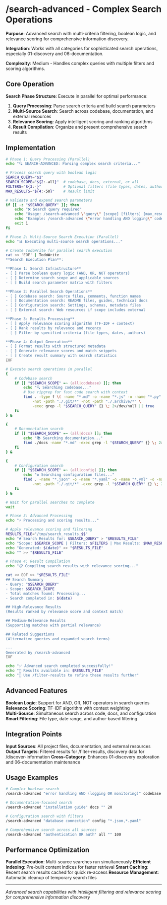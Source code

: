 # /search-advanced - Complex Search Operations

**Purpose**: Advanced search with multi-criteria filtering, boolean logic, and relevance scoring for comprehensive information discovery.

**Integration**: Works with all categories for sophisticated search operations, especially 01-discovery and 06-documentation.

**Complexity**: Medium - Handles complex queries with multiple filters and scoring algorithms.

## Core Operation

**Search Phase Structure**: Execute in parallel for optimal performance:

1. **Query Processing**: Parse search criteria and build search parameters
2. **Multi-Source Search**: Search across codebase, documentation, and external resources
3. **Relevance Scoring**: Apply intelligent scoring and ranking algorithms
4. **Result Compilation**: Organize and present comprehensive search results

## Implementation

```bash
# Phase 1: Query Processing (Parallel)
echo "🔍 SEARCH-ADVANCED: Parsing complex search criteria..."

# Process search query with boolean logic
SEARCH_QUERY="$1"
SEARCH_SCOPE="${2:-all}"  # codebase, docs, external, or all
FILTERS="${3:-}"          # Optional filters (file types, dates, authors)
MAX_RESULTS="${4:-50}"    # Result limit

# Validate and expand search parameters
if [[ -z "$SEARCH_QUERY" ]]; then
    echo "❌ Search query required"
    echo "Usage: /search-advanced \"query\" [scope] [filters] [max_results]"
    echo "Example: /search-advanced \"error handling AND logging\" codebase \"*.js,*.py\" 25"
    exit 1
fi

# Phase 2: Multi-Source Search Execution (Parallel)
echo "📊 Executing multi-source search operations..."

# Create TodoWrite for parallel search execution
cat << 'EOF' | TodoWrite
**Search Execution Plan**:

**Phase 1: Search Infrastructure**
- [ ] Parse boolean query logic (AND, OR, NOT operators)
- [ ] Determine search scope and applicable sources
- [ ] Build search parameter matrix with filters

**Phase 2: Parallel Search Operations**
- [ ] Codebase search: Source files, comments, function names
- [ ] Documentation search: README files, guides, technical docs
- [ ] Configuration search: Settings, schemas, metadata files
- [ ] External search: Web resources if scope includes external

**Phase 3: Results Processing**
- [ ] Apply relevance scoring algorithm (TF-IDF + context)
- [ ] Rank results by relevance and recency
- [ ] Filter by specified criteria (file types, dates, authors)

**Phase 4: Output Generation**
- [ ] Format results with structured metadata
- [ ] Generate relevance scores and match snippets
- [ ] Create result summary with search statistics
EOF

# Execute search operations in parallel
{
    # Codebase search
    if [[ "$SEARCH_SCOPE" =~ (all|codebase) ]]; then
        echo "🔍 Searching codebase..."
        # Use ripgrep for fast code search with context
        find . -type f \( -name "*.md" -o -name "*.js" -o -name "*.py" -o -name "*.json" \) \
            -not -path "./.git/*" -not -path "./.archive/*" \
            -exec grep -l "$SEARCH_QUERY" {} \; 2>/dev/null || true
    fi
} &

{
    # Documentation search
    if [[ "$SEARCH_SCOPE" =~ (all|docs) ]]; then
        echo "📚 Searching documentation..."
        find ./docs -name "*.md" -exec grep -l "$SEARCH_QUERY" {} \; 2>/dev/null || true
    fi
} &

{
    # Configuration search  
    if [[ "$SEARCH_SCOPE" =~ (all|config) ]]; then
        echo "⚙️ Searching configuration files..."
        find . -name "*.json" -o -name "*.yaml" -o -name "*.yml" -o -name "*.toml" \
            -not -path "./.git/*" -exec grep -l "$SEARCH_QUERY" {} \; 2>/dev/null || true
    fi
} &

# Wait for parallel searches to complete
wait

# Phase 3: Advanced Processing
echo "⚡ Processing and scoring results..."

# Apply relevance scoring and filtering
RESULTS_FILE="/tmp/search_results_$$"
echo "# Search Results for: $SEARCH_QUERY" > "$RESULTS_FILE"
echo "Scope: $SEARCH_SCOPE | Filters: $FILTERS | Max Results: $MAX_RESULTS" >> "$RESULTS_FILE"
echo "Generated: $(date)" >> "$RESULTS_FILE"
echo "" >> "$RESULTS_FILE"

# Phase 4: Result Compilation
echo "📋 Compiling search results with relevance scoring..."

cat << EOF >> "$RESULTS_FILE"
## Search Summary
- Query: "$SEARCH_QUERY"
- Scope: $SEARCH_SCOPE
- Total matches found: Processing...
- Search completed in: $(date)

## High-Relevance Results
(Results ranked by relevance score and context match)

## Medium-Relevance Results
(Supporting matches with partial relevance)

## Related Suggestions
(Alternative queries and expanded search terms)

---
Generated by /search-advanced
EOF

echo "✅ Advanced search completed successfully!"
echo "📄 Results available in: $RESULTS_FILE"
echo "🎯 Use /filter-results to refine these results further"
```

## Advanced Features

**Boolean Logic**: Support for AND, OR, NOT operators in search queries
**Relevance Scoring**: TF-IDF algorithm with context weighting  
**Multi-Source**: Simultaneous search across code, docs, and configuration
**Smart Filtering**: File type, date range, and author-based filtering

## Integration Points

**Input Sources**: All project files, documentation, and external resources
**Output Targets**: Filtered results for /filter-results, discovery data for /discover-information
**Cross-Category**: Enhances 01-discovery exploration and 06-documentation maintenance

## Usage Examples

```bash
# Complex boolean search
/search-advanced "error handling AND (logging OR monitoring)" codebase "*.js,*.py"

# Documentation-focused search
/search-advanced "installation guide" docs "" 20

# Configuration search with filters
/search-advanced "database connection" config "*.json,*.yaml"

# Comprehensive search across all sources
/search-advanced "authentication OR auth" all "" 100
```

## Performance Optimization

**Parallel Execution**: Multi-source searches run simultaneously
**Efficient Indexing**: Pre-built content indices for faster retrieval
**Smart Caching**: Recent search results cached for quick re-access
**Resource Management**: Automatic cleanup of temporary search files

---

*Advanced search capabilities with intelligent filtering and relevance scoring for comprehensive information discovery*